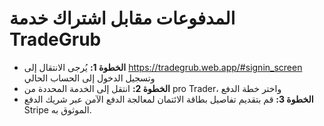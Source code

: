 # **المدفوعات مقابل اشتراك خدمة TradeGrub**

- **الخطوة 1:** يُرجى الانتقال إلى https://tradegrub.web.app/#signin_screen وتسجيل الدخول إلى الحساب الحالي
- **الخطوة 2:** انتقل إلى الخدمة المحددة من pro Trader، واختر خطة الدفع
- **الخطوة 3:** قم بتقديم تفاصيل بطاقة الائتمان لمعالجة الدفع الآمن عبر شريك الدفع Stripe الموثوق به.
